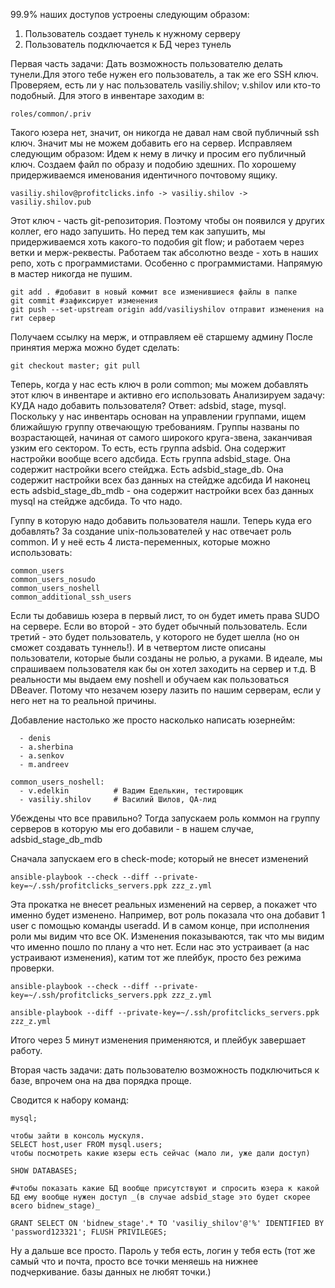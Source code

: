 99.9% наших доступов устроены следующим образом:
1) Пользователь создает тунель к нужному серверу
2) Пользователь подключается к БД через тунель

Первая часть задачи: Дать возможность пользователю делать тунели.Для этого тебе нужен его пользователь, а так же его SSH ключ.
Проверяем, есть ли у нас пользователь vasiliy.shilov; v.shilov или кто-то подобный.
Для этого в инвентаре заходим в:

```console
roles/common/.priv
```

Такого юзера нет, значит, он никогда не давал нам свой публичный ssh ключ. Значит мы не можем добавить его на сервер. Исправляем следующим образом: Идем к нему в личку и просим его публичный ключ. Создаем файл по образу и подобию здешних. По хорошему придерживаемся именования идентичного почтовому ящику.

```
vasiliy.shilov@profitclicks.info -> vasiliy.shilov -> vasiliy.shilov.pub
```

Этот ключ - часть git-репозитория. Поэтому чтобы он появился у других коллег, его надо запушить. Но перед тем как запушить, мы придерживаемся хоть какого-то подобия git flow; и работаем через ветки и мерж-реквесты. Работаем так абсолютно везде - хоть в наших репо, хоть с программистами. Особенно с программистами. Напрямую в мастер никогда не пушим.

```git checkout -b add/vasiliyshilov - #создаст нам отдельную ветку + переключится в неё
git add . #добавит в новый коммит все изменившиеся файлы в папке
git commit #зафиксирует изменения
git push --set-upstream origin add/vasiliyshilov отправит изменения на гит сервер
```
Получаем ссылку на мерж, и отправляем её старшему админу
После принятия мержа можно будет сделать:

```console
git checkout master; git pull
```

Теперь, когда у нас есть ключ в роли common; мы можем добавлять этот ключ в инвентаре и активно его использовать
Анализируем задачу: КУДА надо добавить пользователя? Ответ: adsbid, stage, mysql.
Поскольку у нас инвентарь основан на управлении группами, ищем ближайшую группу отвечающую требованиям. Группы названы по возрастающей, начиная от самого широкого круга-звена, заканчивая узким его сектором. То есть, есть группа adsbid. Она содержит настройки вообще всего адсбида.
Есть группа adsbid_stage. Она содержит настройки всего стейджа. Есть adsbid_stage_db. Она содержит настройки всех баз данных на стейдже адсбида
И наконец есть adsbid_stage_db_mdb - она содержит настройки всех баз данных mysql на стейдже адсбида. То что надо.

Гуппу в которую надо добавить пользователя нашли. Теперь куда его добавлять?
За создание unix-пользователей у нас отвечает роль common. И у неё есть 4 листа-переменных, которые можно использовать:

```
common_users
common_users_nosudo
common_users_noshell
common_additional_ssh_users
```

Если ты добавишь юзера в первый лист, то он будет иметь права SUDO на сервере. Если во второй - это будет обычный пользователь. Если третий - это будет пользователь, у которого не будет шелла (но он сможет создавать туннель!). И в четвертом листе описаны пользователи, которые были созданы не ролью, а руками.
В идеале, мы спрашиваем пользователя как бы он хотел заходить на сервер и т.д.
В реальности мы выдаем ему noshell и обучаем как пользоваться DBeaver. Потому что незачем юзеру лазить по нашим серверам, если у него нет на то реальной причины.

Добавление настолько же просто насколько написать юзернейм:

```common_users:
  - denis
  - a.sherbina
  - a.senkov
  - m.andreev

common_users_noshell:
  - v.edelkin          # Вадим Еделькин, тестировщик
  - vasiliy.shilov     # Василий Шилов, QA-лид
```


Убеждены что все правильно? Тогда запускаем роль коммон на группу серверов в которую мы его добавили - в нашем случае, adsbid_stage_db_mdb


Сначала запускаем его в check-mode; который не внесет изменений

```console
ansible-playbook --check --diff --private-key=~/.ssh/profitclicks_servers.ppk zzz_z.yml
```

Эта прокатка не внесет реальных изменений на сервер, а покажет что именно будет изменено.
Например, вот роль показала что она добавит 1 user с помощью команды useradd.
И в самом конце, при исполнения роли мы видим что все ОК.
Изменения показываются, так что мы видим что именно пошло по плану а что нет. Если нас это устраивает (а нас устраивают изменения), катим тот же плейбук, просто без режима проверки.


```console
ansible-playbook --check --diff --private-key=~/.ssh/profitclicks_servers.ppk zzz_z.yml

ansible-playbook --diff --private-key=~/.ssh/profitclicks_servers.ppk zzz_z.yml 
```

Итого через 5 минут изменения применяются, и плейбук завершает работу.

Вторая часть задачи: дать пользователю возможность подключиться к базе, впрочем она на два порядка проще.

Сводится к набору команд:

```console
mysql;

чтобы зайти в консоль мускуля.
SELECT host,user FROM mysql.users; 
чтобы посмотреть какие юзеры есть сейчас (мало ли, уже дали доступ)

SHOW DATABASES; 

#чтобы показать какие БД вообще присутствуют и спросить юзера к какой БД ему вообще нужен доступ _(в случае adsbid_stage это будет скорее всего bidnew_stage)_

GRANT SELECT ON 'bidnew_stage'.* TO 'vasiliy_shilov'@'%' IDENTIFIED BY 'password123321'; FLUSH PRIVILEGES; 

```

Ну а дальше все просто. Пароль у тебя есть, логин у тебя есть (тот же самый что и почта, просто все точки меняешь на нижнее подчеркивание. базы данных не любят точки.)